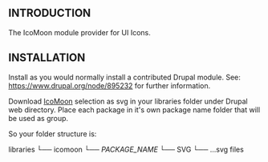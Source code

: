 ## INTRODUCTION

The IcoMoon module provider for UI Icons.

## INSTALLATION

Install as you would normally install a contributed Drupal module.
See: https://www.drupal.org/node/895232 for further information.

Download [IcoMoon](https://icomoon.io/app/#/select/library) selection as svg in
your libraries folder under Drupal web directory.
Place each package in it's own package name folder that will be used as group.

So your folder structure is:

libraries
  └── icomoon
      └── _PACKAGE_NAME_
        └── SVG
            └── ...svg files
